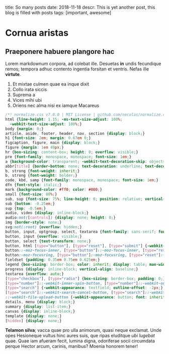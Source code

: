 title: So many posts
date: 2018-11-18
descr: This is yet another post, this blog is filled with posts
tags: [important, awesome]

# Cornua aristas

## Praeponere habuere plangore hac

Lorem markdownum corpora, ad colebat ille. Desuetas **in** undis fecundique
remos; tempora adhuc contento ingentia forsitan et ventris. Nefas ille
**virtute**.

1. Et mixtae culmen quae ea inque dixit
2. Collo irata siccis
3. Suprema a
4. Vices mihi ubi
5. Oriens nec alma nisi ex iamque Macareus

```css
/*! normalize.css v7.0.0 | MIT License | github.com/necolas/normalize.css */
html {line-height: 1.15; -ms-text-size-adjust: 100%; 
  -webkit-text-size-adjust: 100%;}
body {margin: 0;}
article, aside, footer, header, nav, section {display: block;}
h1 {font-size: 2em; margin: 0.67em 0;}
figcaption, figure, main {display: block;}
figure {margin: 1em 40px;}
hr {box-sizing: content-box; height: 0; overflow: visible;}
pre {font-family: monospace, monospace; font-size: 1em;}
a {background-color: transparent; -webkit-text-decoration-skip: objects;}
abbr[title] {border-bottom: none; text-decoration: underline; text-decoration: underline dotted;}
b, strong {font-weight: inherit;}
b, strong {font-weight: bolder;}
code, kbd, samp {font-family: monospace, monospace; font-size: 1em;}
dfn {font-style: italic;}
mark {background-color: #ff0; color: #000;}
small {font-size: 80%;}
sub, sup {font-size: 75%; line-height: 0; position: relative; vertical-align: baseline;}
sub {bottom: -0.25em;}
sup {top: -0.5em;}
audio, video {display: inline-block;}
audio:not([controls]) {display: none; height: 0;}
img {border-style: none;}
svg:not(:root) {overflow: hidden;}
button, input, optgroup, select, textarea {font-family: sans-serif; font-size: 100%; line-height: 1.15; margin: 0;}
button, input {overflow: visible;}
button, select {text-transform: none;}
button, html [type="button"], [type="reset"], [type="submit"] {-webkit-appearance: button;}
button::-moz-focus-inner, [type="button"]::-moz-focus-inner, [type="reset"]::-moz-focus-inner, [type="submit"]::-moz-focus-inner {border-style: none; padding: 0;}
button:-moz-focusring, [type="button"]:-moz-focusring, [type="reset"]:-moz-focusring, [type="submit"]:-moz-focusring {outline: 1px dotted ButtonText;}
fieldset {padding: 0.35em 0.75em 0.625em;}
legend {box-sizing: border-box; color: inherit; display: table; max-width: 100%; padding: 0; white-space: normal;}
progress {display: inline-block; vertical-align: baseline;}
textarea {overflow: auto;}
[type="checkbox"], [type="radio"] {box-sizing: border-box; padding: 0;}
[type="number"]::-webkit-inner-spin-button, [type="number"]::-webkit-outer-spin-button {height: auto;}
[type="search"] {-webkit-appearance: textfield; outline-offset: -2px;}
[type="search"]::-webkit-search-cancel-button, [type="search"]::-webkit-search-decoration {-webkit-appearance: none;}
::-webkit-file-upload-button {-webkit-appearance: button; font: inherit;}
details, menu {display: block;}
summary {display: list-item;}
canvas {display: inline-block;}
template {display: none;}
[hidden] {display: none;}
```

**Telamon silva**; vacca quae pro ulla animorum, quasi neque exclamat. Unde opes
Hesioneque vultus hinc aures suis, que ripas eluditque *ubi lugebat* quae. Quae
iam afueram fecit, lumina digna, odoriferae socii circumdata perque Hector
arcum, carinis, manibus? Moenia honorem tener!
